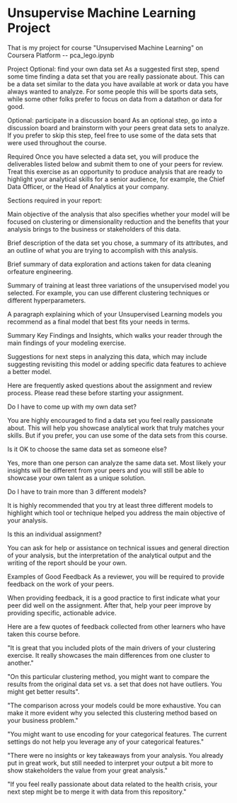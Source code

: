 # Unsupervise Machine Learning Project
That is my project for course "Unsupervised Machine Learning" on Coursera Platform -- pca_lego.ipynb

Project
Optional: find your own data set
As a suggested first step, spend some time finding a data set that you are really passionate about. This can be a data set similar to the data you have available at work or data you have always wanted to analyze. For some people this will be sports data sets, while some other folks prefer to focus on data from a datathon or data for good.

Optional: participate in a discussion board
As an optional step, go into a discussion board and brainstorm with your peers great data sets to analyze. If you prefer to skip this step, feel free to use some of the data sets that were used throughout the course.

Required
Once you have selected a data set, you will produce the deliverables listed below and submit them to one of your peers for review. Treat this exercise as an opportunity to produce analysis that are ready to highlight your analytical skills for a senior audience, for example, the Chief Data Officer, or the Head of Analytics at your company.

Sections required in your report:

Main objective of the analysis that also specifies whether your model will be focused on clustering or dimensionality reduction and the benefits that your analysis brings to the business or stakeholders of this data.

Brief description of the data set you chose, a summary of its attributes, and an outline of what you are trying to accomplish with this analysis.

Brief summary of data exploration and actions taken for data cleaning orfeature engineering.

Summary of training at least three variations of the unsupervised model you selected. For example, you can use different clustering techniques or different hyperparameters.

A paragraph explaining which of your Unsupervised Learning models you recommend as a final model that best fits your needs in terms.

Summary Key Findings and Insights, which walks your reader through the main findings of your modeling exercise.

Suggestions for next steps in analyzing this data, which may include suggesting revisiting this model or adding specific data features to achieve a better model.

Here are frequently asked questions about the assignment and review process. Please read these before starting your assignment.

Do I have to come up with my own data set?

You are highly encouraged to find a data set you feel really passionate about. This will help you showcase analytical work that truly matches your skills. But if you prefer, you can use some of the data sets from this course.

Is it OK to choose the same data set as someone else?

Yes, more than one person can analyze the same data set. Most likely your insights will be different from your peers and you will still be able to showcase your own talent as a unique solution.

Do I have to train more than 3 different models?

It is highly recommended that you try at least three different models to highlight which tool or technique helped you address the main objective of your analysis.

Is this an individual assignment?

You can ask for help or assistance on technical issues and general direction of your analysis, but the interpretation of the analytical output and the writing of the report should be your own.

Examples of Good Feedback
As a reviewer, you will be required to provide feedback on the work of your peers.

When providing feedback, it is a good practice to first indicate what your peer did well on the assignment. After that, help your peer improve by providing specific, actionable advice.

Here are a few quotes of feedback collected from other learners who have taken this course before.

"It is great that you included plots of the main drivers of your clustering exercise. It really showcases the main differences from one cluster to another."

"On this particular clustering method, you might want to compare the results from the original data set vs. a set that does not have outliers. You might get better results".

"The comparison across your models could be more exhaustive. You can make it more evident why you selected this clustering method based on your business problem."

"You might want to use encoding for your categorical features. The current settings do not help you leverage any of your categorical features."

"There were no insights or key takeaways from your analysis. You already put in great work, but still needed to interpret your output a bit more to show stakeholders the value from your great analysis."

"If you feel really passionate about data related to the health crisis, your next step might be to merge it with data from this repository."
